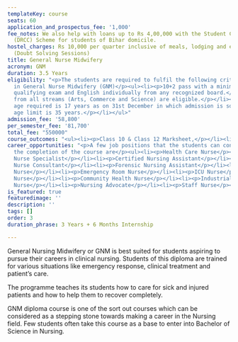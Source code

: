 ```yaml
---
templateKey: course
seats: 60
application_and_prospectus_fee: '1,000'
fee_notes: We also help with loans up to Rs 4,00,000 with the Student Credit Card
  (DRCC) Scheme for students of Bihar domicile.
hostel_charges: Rs 10,000 per quarter inclusive of meals, lodging and evening tuition
  (Doubt Solving Sessions)
title: General Nurse Midwifery
acronym: GNM
duration: 3.5 Years
eligibility: "<p>The students are required to fulfil the following criteria for eligibility
  in General Nurse Midwifery (GNM)</p><ul><li><p>10+2 pass with a minimum of 40% in
  qualifying exam and English individually from any recognized board.</p></li><li><p>Students
  from all streams (Arts, Commerce and Science) are eligible.</p></li><li><p>The minimum
  age required is 17 years as on 31st December in which admission is sought. The upper
  age limit is 35 years.</p></li></ul>"
admission_fee: '58,800'
per_semester_fee: '81,700'
total_fee: "550000"
course_outcomes: "<ul><li><p>Class 10 & Class 12 Marksheet,</p></li><li><p>Class 10 & Class 12 Passing Certificate,</p></li><li><p>Transfer Certificate,</p></li><li><p>Caste Certificate (if applicable),</p></li><li><p>Medical Certificate (if applicable),</p></li><li><p>Migration Certificate (if applicable),</p></li><li><p>Valid Photo Identity Proof(Aadhar/ Voter ID/ Passport),</p></li><li><p>8 recent Passport Size Photographs,</p></li><li><p>Active Mobile No. and Email Address</p></li></ul>"
career_opportunities: "<p>A few job positions that the students can consider after
  the completion of the course are</p><ul><li><p>Health Care Nurse</p></li><li><p>Clinical
  Nurse Specialist</p></li><li><p>Certified Nursing Assistant</p></li><li><p>Legal
  Nurse Consultant</p></li><li><p>Forensic Nursing Assistant</p></li><li><p>Home Care
  Nurse</p></li><li><p>Emergency Room Nurse</p></li><li><p>ICU Nurse</p></li><li><p>Staff
  Nurse</p></li><li><p>Community Health Nurse</p></li><li><p>Industrial Nurse</p></li><li><p>Military
  Nurse</p></li><li><p>Nursing Advocate</p></li><li><p>Staff Nurse</p></li></ul>"
is_featured: true
featuredimage: ''
description: ''
tags: []
order: 3
duration_phrase: 3 Years + 6 Months Internship

---
```

General Nursing Midwifery or GNM is best suited for students aspiring to pursue their careers in clinical nursing. Students of this diploma are trained for various situations like emergency response, clinical treatment and patient’s care. 

The programme teaches its students how to care for sick and injured patients and how to help them to recover completely. 

GNM diploma course is one of the sort out courses which can be considered as a stepping stone towards making a career in the Nursing field. Few students often take this course as a base to enter into Bachelor of Science in Nursing.